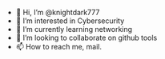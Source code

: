 - 👋 Hi, I’m @knightdark777
- 👀 I’m interested in Cybersecurity
- 🌱 I’m currently learning networking
- 💞️ I’m looking to collaborate on github tools
- 📫 How to reach me, mail.

<!---
knightdark777/knightdark777 is a ✨ special ✨ repository because its `README.md` (this file) appears on your GitHub profile.
You can click the Preview link to take a look at your changes.
--->
